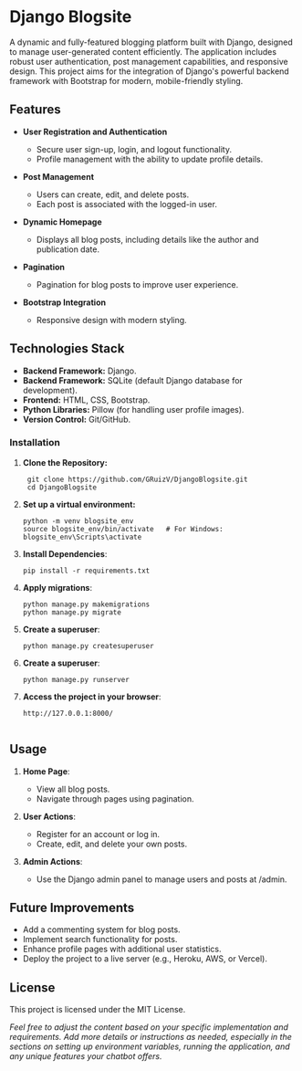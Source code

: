 # Django Blogsite

A dynamic and fully-featured blogging platform built with Django, designed to manage user-generated content efficiently. The application includes robust user authentication, post management capabilities, and responsive design. This project aims for the integration of Django's powerful backend framework with Bootstrap for modern, mobile-friendly styling.

## Features

- **User Registration and Authentication**

    * Secure user sign-up, login, and logout functionality.
    * Profile management with the ability to update profile details.


- **Post Management**

    * Users can create, edit, and delete posts.
    * Each post is associated with the logged-in user.


- **Dynamic Homepage**
    
    * Displays all blog posts, including details like the author and publication date.


- **Pagination**
    
    * Pagination for blog posts to improve user experience.


- **Bootstrap Integration**
    
    * Responsive design with modern styling.



## Technologies Stack

- **Backend Framework:** Django.
- **Backend Framework:** SQLite (default Django database for development).
- **Frontend:** HTML, CSS, Bootstrap.
- **Python Libraries:** Pillow (for handling user profile images).
- **Version Control:** Git/GitHub.


### Installation

1. **Clone the Repository:**

   ```
    git clone https://github.com/GRuizV/DjangoBlogsite.git
    cd DjangoBlogsite
2. **Set up a virtual environment:**

    ```
    python -m venv blogsite_env
    source blogsite_env/bin/activate   # For Windows: blogsite_env\Scripts\activate
3. **Install Dependencies**:

    ```
    pip install -r requirements.txt
4. **Apply migrations**:

    ```
    python manage.py makemigrations
    python manage.py migrate    
5. **Create a superuser**:

    ```
    python manage.py createsuperuser    
6. **Create a superuser**:

    ```
    python manage.py runserver    
7. **Access the project in your browser**:

    ```
    http://127.0.0.1:8000/


## Usage

1. **Home Page**:

    * View all blog posts.
    * Navigate through pages using pagination.

2. **User Actions**:

    * Register for an account or log in.
    * Create, edit, and delete your own posts.

3. **Admin Actions**:

    * Use the Django admin panel to manage users and posts at /admin.



## Future Improvements

- Add a commenting system for blog posts.
- Implement search functionality for posts.
- Enhance profile pages with additional user statistics.
- Deploy the project to a live server (e.g., Heroku, AWS, or Vercel).


## License

This project is licensed under the MIT License.

_Feel free to adjust the content based on your specific implementation and requirements. Add more details or instructions as needed, especially in the sections on setting up environment variables, running the application, and any unique features your chatbot offers._